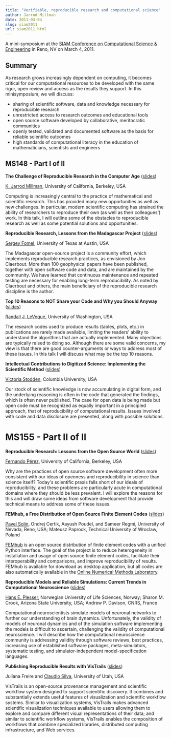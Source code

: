 ```yaml
---
title: "Verifiable, reproducible research and computational science"
author: Jarrod Millman
date: 2011-03-04
slug: siam2011
url: siam2011.html
---
```


A mini-symposium at the [SIAM Conference on Computational Science &
Engineering](http://www.siam.org/meetings/cse11) in Reno, NV on March 4, 2011.

## Summary

As research grows increasingly dependent on computing, it becomes
critical for our computational resources to be developed with the same
rigor, open review and access as the results they support. In this
minisymposium, we will discuss:

- sharing of scientific software, data and knowledge necessary for
  reproducible research
- unrestricted access to research outcomes and educational tools
- open source software developed by collaborative, meritocratic
  communities
- openly tested, validated and documented software as the basis for
  reliable scientific outcomes
- high standards of computational literacy in the education of
  mathematicians, scientists and engineers

## MS148 - Part I of II

**The Challenge of Reproducible Research in the Computer Age**
([slides](/talks/siam2011/ms148/millman.pdf))

[K. Jarrod Millman](http://jarrodmillman.com), University of
California, Berkeley, USA

Computing is increasingly central to the practice of mathematical and
scientific research. This has provided many new opportunities as well as
new challenges. In particular, modern scientific computing has strained
the ability of researchers to reproduce their own (as well as their
colleagues') work. In this talk, I will outline some of the obstacles to
reproducible research as well as some potential solutions and
opportunities.

**Reproducible Research, Lessons from the Madagascar Project**
([slides](/talks/siam2011/ms148/fomel.pdf))

[Sergey Fomel](http://sepwww.stanford.edu/oldsep/sergey/), University of
Texas at Austin, USA

The Madagascar open-source project is a community effort, which
implements reproducible research practices, as envisioned by Jon
Claerbout. More than 100 geophysical papers have been published,
together with open software code and data, and are maintained by the
community. We have learned that continuous maintenance and repeated
testing are necessary for enabling long-term reproducibility. As noted
by Claerbout and others, the main beneficiary of the reproducible
research discipline is the author.

**Top 10 Reasons to NOT Share your Code and Why you Should Anyway**
([slides](/talks/siam2011/ms148/leveque.pdf))

[Randall J. LeVeque](http://www.amath.washington.edu/~rjl/), University
of Washington, USA

The research codes used to produce results (tables, plots, etc.) in
publications are rarely made available, limiting the readers' ability to
understand the algorithms that are actually implemented. Many objections
are typically raised to doing so. Although there are some valid
concerns, my view is that there are good counter-arguments or ways to
address most of these issues. In this talk I will discuss what may be
the top 10 reasons.

**Intellectual Contributions to Digitized Science: Implementing the
Scientific Method**
([slides](/talks/siam2011/ms148/stodden.pdf))

[Victoria Stodden](http://www.stanford.edu/~vcs/), Columbia University,
USA

Our stock of scientific knowledge is now accumulating in digital form,
and the underlying reasoning is often in the code that generated the
findings, which is often never published. The case for open data is
being made but open code must be recognized as equally important in a
principled approach, that of reproducibility of computational results.
Issues involved with code and data disclosure are presented, along with
possible solutions.

# MS155 - Part II of II

**Reproducible Research: Lessons from the Open Source World**
([slides](/talks/siam2011/ms155/perez.pdf))

[Fernando Pérez](http://fperez.org/), University of California,
Berkeley, USA

Why are the practices of open source software development often more
consistent with our ideas of openness and reproducibility in science
than science itself? Today's scientific praxis falls short of our ideals
of reproducibility, and these problems are particularly acute in
computational domains where they should be less prevalent. I will
explore the reasons for this and will draw some ideas from software
development that provide technical means to address some of these
issues.

**FEMhub, a Free Distribution of Open Source Finite Element Codes**
([slides](/talks/siam2011/ms155/solin.pdf))

[Pavel Solin](http://hpfem.org/~pavel/), Ondrej Certik, Aayush Poudel,
and Sameer Regmi, University of Nevada, Reno, USA; Mateusz Paprock,
Technical University of Wroclaw, Poland

[FEMhub](http://femhub.org) is an open source distribution of finite
element codes with a unified Python interface. The goal of the project
is to reduce heterogeneity in installation and usage of open source
finite element codes, facilitate their interoperability and comparisons,
and improve reproducibility of results. FEMhub is available for download
as desktop application, but all codes are also automatically available
in the [Online Numerical Methods Laboratory](http://lab.femhub.org).

**Reproducible Models and Reliable Simulations: Current Trends in
Computational Neuroscience**
([slides](/talks/siam2011/ms155/plesser.pdf))

[Hans E. Plesser](http://arken.umb.no/~plesser/), Norwegian University
of Life Sciences, Norway; Sharon M. Crook, Arizona State University,
USA; Andrew P. Davison, CNRS, France

Computational neuroscientists simulate models of neuronal networks to
further our understanding of brain dynamics. Unfortunately, the validity
of models of neuronal dynamics and of the simulation software
implementing the models is difficult to ascertain, challenging the
validity of computational neuroscience. I will describe how the
computational neuroscience community is addressing validity through
software reviews, best practices, increasing use of established software
packages, meta-simulators, systematic testing, and simulator-independent
model-specification languages.

**Publishing Reproducible Results with VisTrails**
([slides](/talks/siam2011/ms155/silva.pdf))

Juliana Freire and [Claudio Silva](http://www.cs.utah.edu/~csilva/),
University of Utah, USA

VisTrails is an open-source provenance management and scientific
workflow system designed to support scientific discovery. It combines
and substantially extends useful features of visualization and
scientific workflow systems. Similar to visualization systems, VisTrails
makes advanced scientific visualization techniques available to users
allowing them to explore and compare different visual representations of
their data; and similar to scientific workflow systems, VisTrails
enables the composition of workflows that combine specialized libraries,
distributed computing infrastructure, and Web services.
